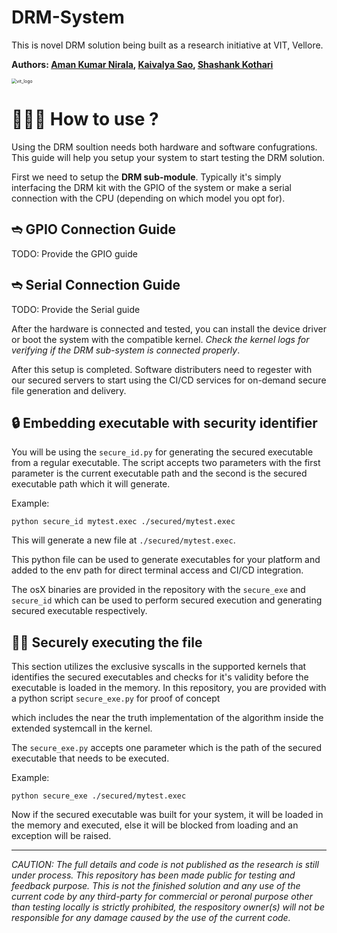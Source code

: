 # DRM-System

This is novel DRM solution being built as a research initiative at VIT, Vellore.

**Authors: [Aman Kumar Nirala](https://github.com/amannirala13), [Kaivalya Sao](/), [Shashank Kothari](https://github.com/ShashankKothari-exe)**

<img src="/Users/aman/Developer/DRMSystem/routine/DRM-System/vit_ico.png" alt="vit_logo" style="zoom: 50%;" />

# 🙋🏻‍♂️ How to use ?

Using the DRM soultion needs both hardware and software confugrations. This guide will help you setup your system to start testing the DRM solution.

First we need to setup the **DRM sub-module**. Typically it's simply interfacing the DRM kit with the GPIO of the system or make a serial connection with the CPU (depending on which model you opt for).

## ➬ GPIO Connection Guide

TODO: Provide the GPIO guide

## ➬ Serial Connection Guide

TODO: Provide the Serial guide

After the hardware is connected and tested, you can install the device driver or boot the system with the compatible kernel. *Check the kernel logs for verifying if the DRM sub-system is connected properly*.

After this setup is completed. Software distributers need to regester with our secured servers to start using the CI/CD services for on-demand secure file generation and delivery.

## 🔒 Embedding executable with security identifier

You will be using the `secure_id.py` for generating the secured executable from a regular executable. The script accepts two parameters with the first parameter is the current executable path and the second is the secured executable path which it will generate.

Example:

``````shell
python secure_id mytest.exec ./secured/mytest.exec
``````

This will generate a new file at `./secured/mytest.exec`.

This python file can be used to generate executables for your platform and added to the env path for direct terminal access and CI/CD integration.

The osX binaries are provided in the repository with the `secure_exe` and `secure_id` which can be used to perform secured execution and generating secured executable respectively.

## 🏃🏻 Securely executing the file

This section utilizes the exclusive syscalls in the supported kernels that identifies the secured executables and checks for it's validity before the executable is loaded in the memory. In this repository, you are provided with a python script `secure_exe.py` for proof of concept

which includes the near the truth implementation of the algorithm inside the extended systemcall in the kernel.

The `secure_exe.py` accepts one parameter which is the path of the secured executable that needs to be executed.

Example:

``````shell
python secure_exe ./secured/mytest.exec
``````

Now if the secured executable was built for your system, it will be loaded in the memory and executed, else it will be blocked from loading and an exception will be raised.

---

*CAUTION: The full details and code is not published as the research is still under process. This repository has been made public for testing and feedback purpose. This is not the finished solution and any use of the current code by any third-party for commercial or peronal purpose other than testing locally is strictly prohibited, the respository owner(s) will not be responsible for any damage caused by the use of the current code.* 


